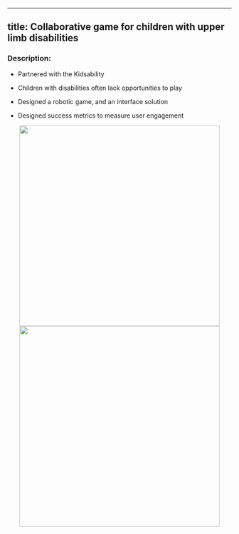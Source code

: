 

---
title: Collaborative game for children with upper limb disabilities
---
### Description: 
- Partnered with the Kidsability

- Children with disabilities often lack opportunities to play

- Designed a robotic game, and an interface solution

- Designed success metrics to measure user engagement


 <center>
 <div class = "column">
    <img src="https://github.com/user-attachments/assets/b5f157b5-c93e-4d34-8acd-5362b457e17d" height = "450" position = "relative" align ="center">
 </div>
 </center>

  <center>
 <div class = "column">
    <img src="https://github.com/user-attachments/assets/5ebadac9-0910-4656-9760-130c5e1d7e3a" height = "450" position = "relative" align ="center">
 </div>
 </center>


